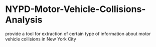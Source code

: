 # NYPD-Motor-Vehicle-Collisions-Analysis
provide a tool for extraction of certain type of information about motor vehicle collisions in New York City

